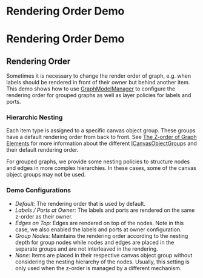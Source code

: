 <!--
 //////////////////////////////////////////////////////////////////////////////
 // @license
 // This file is part of yFiles for HTML 2.6.
 // Use is subject to license terms.
 //
 // Copyright (c) 2000-2024 by yWorks GmbH, Vor dem Kreuzberg 28,
 // 72070 Tuebingen, Germany. All rights reserved.
 //
 //////////////////////////////////////////////////////////////////////////////
-->
# Rendering Order Demo

# Rendering Order Demo

## Rendering Order

Sometimes it is necessary to change the render order of graph, e.g. when labels should be rendered in front of their owner but behind another item. This demo shows how to use [GraphModelManager](https://docs.yworks.com/yfileshtml/#/api/GraphModelManager) to configure the rendering order for grouped graphs as well as layer policies for labels and ports.

### Hierarchic Nesting

Each item type is assigned to a specific canvas object group. These groups have a default rendering order from back to front. See [The Z-order of Graph Elements](https://docs.yworks.com/yfileshtml/#/dguide/customizing_view-z_order) for more information about the different [ICanvasObjectGroup](https://docs.yworks.com/yfileshtml/#/api/ICanvasObjectGroup)s and their default rendering order.

For grouped graphs, we provide some nesting policies to structure nodes and edges in more complex hierarchies. In these cases, some of the canvas object groups may not be used.

### Demo Configurations

- _Default:_ The rendering order that is used by default.
- _Labels / Ports at Owner:_ The labels and ports are rendered on the same z-order as their owner.
- _Edges on Top:_ Edges are rendered on top of the nodes. Note in this case, we also enabled the labels and ports at owner configuration.
- _Group Nodes:_ Maintains the rendering order according to the nesting depth for group nodes while nodes and edges are placed in the separate groups and are not interleaved in the rendering.
- _None:_ Items are placed in their respective canvas object group without considering the nesting hierarchy of the nodes. Usually, this setting is only used when the z-order is managed by a different mechanism.
